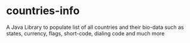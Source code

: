 # countries-info
A Java Library to populate list of all countries and their bio-data such as states, currency, flags, short-code, dialing code and much more   
